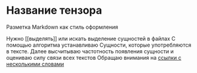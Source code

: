 # Название тензора

Разметка Markdown как стиль оформления

Нужно [[выделять]] или искать выделение сущностей в файлах
C помощью алгоритма устанавливаю Сущности, которые употребляются в тексте.
Далее высчитываю частотность появления сущности и оцениваю силу связи всех текстов
Обращаю внимания на [ссылки с несколькими словами](https://translate.google.com/?hl=ru)